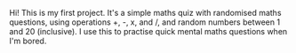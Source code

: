 Hi! This is my first project. It's a simple maths quiz with randomised maths questions, using operations +, -, x, and /, and random numbers between 1 and 20 (inclusive). I use this to practise quick mental maths questions when I'm bored.
